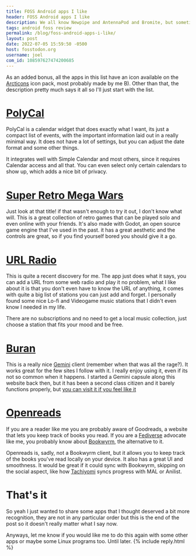 ```yaml
---
title: FOSS Android apps I like
header: FOSS Android apps I like
description: We all know Newpipe and AntennaPod and Bromite, but sometimes, some apps don't get to shine as much, so I wanted to share a couple that I think deserve some love too
tags: android foss review
permalink: /blog/foss-android-apps-i-like/
layout: post
date: 2022-07-05 15:59:50 -0500
host: fosstodon.org
username: joel
com_id: 108597627474200685
---
```


As an added bonus, all the apps in this list have an icon available on the [Arcticons](https://arcticons.com) icon pack, most probably made by me B). Other than that, the description pretty much says it all so I'll just start with the list.

# [PolyCal](https://f-droid.org/uk/packages/com.gyorog.polycal/)

PolyCal is a calendar widget that does exactly what I want, its just a compact list of events, with the important information laid out in a really minimal way. It does not have a lot of settings, but you can adjust the date format and some other things.

It integrates well with Simple Calendar and most others, since it requires Calendar access and all that. You can even select only certain calendars to show up, which adds a nice bit of privacy.

# [Super Retro Mega Wars](https://f-droid.org/en/packages/com.serwylo.retrowars/)

Just look at that title! if that wasn't enough to try it out, I don't know what will. This is a great collection of retro games that can be played solo and even online with your friends. It's also made with Godot, an open source game engine that I've used in the past. it has a great aesthetic and the controls are great, so if you find yourself bored you should give it a go.

# [URL Radio](https://apt.izzysoft.de/fdroid/repo/com.jamal2367.urlradio_89.apk)

This is quite a recent discovery for me. The app just does what it says, you can add a URL from some web radio and play it no problem, what I like about it is that you don't even have to know the URL of anything, it comes with quite a big list of stations you can just add and forget. I personally found some nice Lo-fi and Videogame music stations that I didn't even know I needed in my life.

There are no subscriptions and no need to get a local music collection, just choose a station that fits your mood and be free.

# [Buran](https://f-droid.org/repo/corewala.gemini.buran_11.apk)

This is a really nice [Gemini](https://gemini.circumlunar.space/) client (remember when that was all the rage?). It works great for the few sites I follow with it. I really enjoy using it, even if its not so common when it happens. I started a Gemini capsule along this website back then, but it has been a second class citizen and it barely functions properly, but [you can visit it if you feel like it](gemini://chrono.tilde.cafe)

# [Openreads](https://f-droid.org/es/packages/software.mdev.bookstracker/)

If you are a reader like me you are probably aware of Goodreads, a website that lets you keep track of books you read. If you are a [Fediverse](https://fediverse.party) advocate like me, you probably know about [Bookwyrm](https://joinbookwyrm.com), the alternative to it.

Openreads is, sadly, not a Bookwyrm client, but it allows you to keep track of the books you've read locally on your device. It also has a great UI and smoothness. It would be great if it could sync with Bookwyrm, skipping on the social aspect, like how [Tachiyomi](https://tachiyomi.org) syncs progress with MAL or Anilist.

# That's it

So yeah I just wanted to share some apps that I thought deserved a bit more recognition, they are not in any particular order but this is the end of the post so it doesn't really matter what I say now.

Anyways, let me know if you would like me to do this again with some other apps or maybe some Linux programs too. Until later.
{% include reply.html %}
